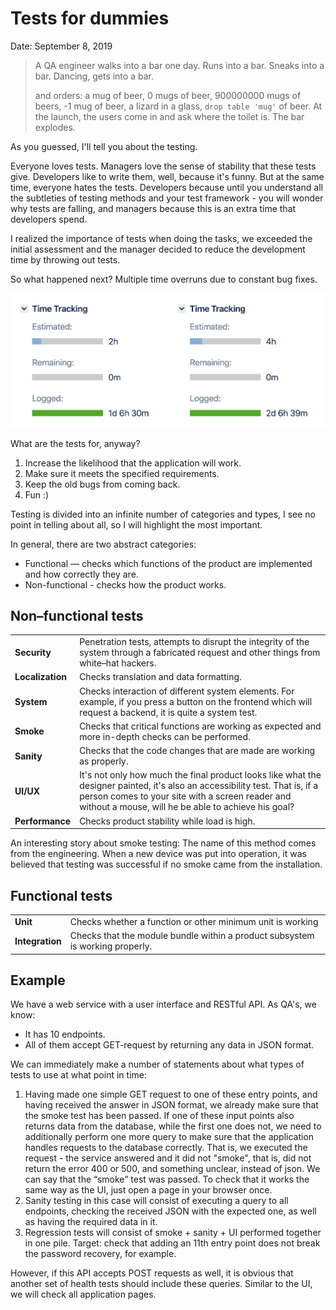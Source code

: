 # Tests for dummies

Date: September 8, 2019

> A QA engineer walks into a bar one day.
> Runs into a bar.
> Sneaks into a bar.
> Dancing, gets into a bar.
>
> and orders: a mug of beer, 0 mugs of beer, 900000000 mugs of beers, -1 mug of beer, a lizard in a glass, `drop table 'mug'` of beer. At the launch, the users come in and ask where the toilet is. The bar explodes.

As you guessed, I'll tell you about the testing.

Everyone loves tests. Managers love the sense of stability that these tests give.  Developers like to write them, well, because it's funny. But at the same time, everyone hates the tests. Developers because until you understand all the subtleties of testing methods and your test framework - you will wonder why tests are falling, and managers because this is an extra time that developers spend.

I realized the importance of tests when doing the tasks, we exceeded the initial assessment and the manager decided to reduce the development time by throwing out tests.

So what happened next? Multiple time overruns due to constant bug fixes.

![jira](./jira.png)

What are the tests for, anyway?
1. Increase the likelihood that the application will work.
2. Make sure it meets the specified requirements.
3. Keep the old bugs from coming back.
4. Fun :)

Testing is divided into an infinite number of categories and types, I see no point in telling about all, so I will highlight the most important.

In general, there are two abstract categories:

* Functional — checks which functions of the product are implemented and how correctly they are.
* Non-functional - checks how the product works.

## Non–functional tests

|              |                                                              |
| -------------| ------------------------------------------------------------ |
| **Security**     | Penetration tests, attempts to disrupt the integrity of the system through a fabricated request and other things from white–hat hackers. |
| **Localization** | Checks translation and data formatting.                      |
| **System**       | Checks interaction of different system elements. For example, if you press a button on the frontend which will request a backend, it is quite a system test. |
| **Smoke**        | Checks that critical functions are working as expected and more in-depth checks can be performed. |
| **Sanity**       | Checks that the code changes that are made are working as properly. |
| **UI/UX**        | It's not only how much the final product looks like what the designer painted, it's also an accessibility test. That is, if a person comes to your site with a screen reader and without a mouse, will he be able to achieve his goal? |
| **Performance**  | Checks product stability while load is high.                 |

An interesting story about smoke testing: The name of this method comes from the engineering. When a new device was put into operation, it was believed that testing was successful if no smoke came from the installation.

## Functional tests

|             |                                                              |
| ----------- | ------------------------------------------------------------ |
| **Unit**        | Checks whether a function or other minimum unit is working   |
| **Integration** | Checks that the module bundle within a product subsystem is working properly. |

## Example

We have a web service with a user interface and RESTful API. As QA's, we know:

* It has 10 endpoints.
* All of them accept GET-request by returning any data in JSON format.

We can immediately make a number of statements about what types of tests to use at what point in time:

1. Having made one simple GET request to one of these entry points, and having received the answer in JSON format, we already make sure that the smoke test has been passed. If one of these input points also returns data from the database, while the first one does not, we need to additionally perform one more query to make sure that the application handles requests to the database correctly. That is, we executed the request - the service answered and it did not "smoke", that is, did not return the error 400 or 500, and something unclear, instead of json. We can say that the “smoke” test was passed. To check that it works the same way as the UI, just open a page in your browser once.
2. Sanity testing in this case will consist of executing a query to all endpoints, checking the received JSON with the expected one, as well as having the required data in it.
3. Regression tests will consist of smoke + sanity + UI performed together in one pile. Target: check that adding an 11th entry point does not break the password recovery, for example.

However, if this API accepts POST requests as well, it is obvious that another set of health tests should include these queries. Similar to the UI, we will check all application pages.

